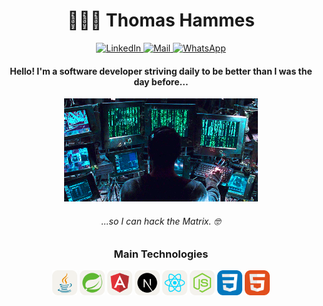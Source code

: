 <h1 align="center">👨🏻‍💻 Thomas Hammes</h1>
<section align="center">
<a href="https://www.linkedin.com/in/thomas-hammes-5a9119150/" target="_blank">
    <img src="https://img.shields.io/badge/LinkedIn-0077B5?style=for-the-badge&logo=linkedin&logoColor=white" alt="LinkedIn"/>   
  </a>

  <a href="mailto:thomas.hammes@hotmail.com.com" target="_blank">
    <img src="https://img.shields.io/badge/mail-D14836?style=for-the-badge&logo=gmail&logoColor=white" alt="Mail"/>
  </a>
  
   <a href="https://api.whatsapp.com/send?phone=5592981067385&lang=en" target="_blank">
    <img src="https://img.shields.io/badge/WhatsApp-25D366?style=for-the-badge&logo=whatsapp&logoColor=white" alt="WhatsApp"/>
  </a>
  
#### Hello! I'm a software developer striving daily to be better than I was the day before...
  <img  alt="GIF" src="./matrix-operator.gif" width="310">  
  
###### ...so I can hack the Matrix. 🤓

### Main Technologies

<img src="https://github.com/tandpfun/skill-icons/blob/main/icons/Java-Light.svg" alt="Java" width="40" height="40"/>
<img src="https://github.com/tandpfun/skill-icons/blob/main/icons/Spring-Light.svg" alt="Spring" width="40" height="40"/>
<img src="https://github.com/tandpfun/skill-icons/blob/main/icons/Angular-Light.svg" alt="Angular" width="40" height="40"/>
<img src="https://github.com/tandpfun/skill-icons/blob/main/icons/NextJS-Light.svg" alt="Next" width="40" height="40"/>
<img src="https://github.com/tandpfun/skill-icons/blob/main/icons/React-Light.svg" alt="React" width="40" height="40"/>
<img src="https://github.com/tandpfun/skill-icons/blob/main/icons/NodeJS-Light.svg" alt="Node" width="40" height="40"/>
<img src="https://github.com/tandpfun/skill-icons/blob/main/icons/CSS.svg" alt="css3"  width="40" height="40"/>
<img src="https://github.com/tandpfun/skill-icons/blob/main/icons/HTML.svg" alt="html5"  width="40" height="40"/> 

 </section>
<!--
!
<section>
</section> 
  <img align="left" src="https://github-readme-stats.vercel.app/api?username=thomashammes&show_icons=true&theme=dark&count_private=true" width="390px"/>
  <img align="center" src="https://github-readme-stats.vercel.app/api/top-langs/?username=thomashammes&layout=compact&theme=dark" width="390px" height="150px"/> 
-->






